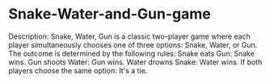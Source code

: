 # Snake-Water-and-Gun-game
Description:  Snake, Water, Gun is a classic two-player game where each player simultaneously chooses one of three options: Snake, Water, or Gun. The outcome is determined by the following rules:  Snake eats Gun: Snake wins. Gun shoots Water: Gun wins. Water drowns Snake: Water wins. If both players choose the same option: It's a tie.
